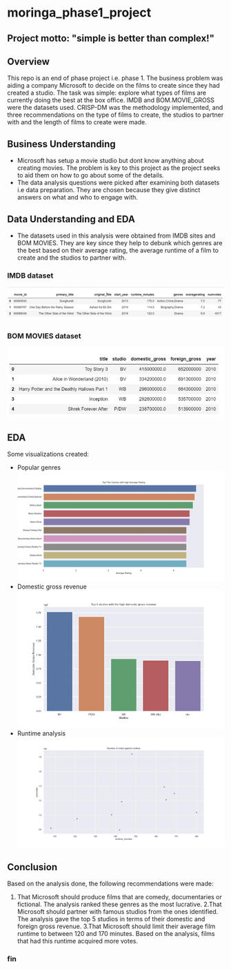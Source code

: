 # moringa_phase1_project

## Project motto: "simple is better than complex!"

## Overview
This repo is an end of phase project i.e. phase 1. The business problem was aiding a company Microsoft to decide on the films to create since they had created a studio. The task was simple: explore what types of films are currently doing the best at the box office. IMDB and BOM.MOVIE_GROSS were the datasets used. CRISP-DM was the methodology implemented, and three recommendations on the type of films to create, the studios to partner with and the length of films to create were made.

## Business Understanding
* Microsoft has setup a movie studio but dont know anything about creating movies. The problem is key to this project as the project seeks to aid them on how to go about some of the details.
* The data analysis questions were picked after examining both datasets i.e data preparation. They are chosen because they give distinct answers on what and who to engage with.

## Data Understanding and EDA
* The datasets used in this analysis were obtained from IMDB sites and BOM MOVIES. They are key since they help to debunk which genres are the best based on their average rating, the average runtime of a film to create and the studios to partner with.
### IMDB dataset
![alt text](https://github.com/Daniel1999Akama/moringa_phase1_project/blob/main/sql_df.jpg)
### BOM MOVIES dataset
![alt text](https://github.com/Daniel1999Akama/moringa_phase1_project/blob/main/bom_movies.jpg)

## EDA
Some visualizations created:
* Popular genres
![alt text](https://github.com/Daniel1999Akama/moringa_phase1_project/blob/main/Popular%20genres.png)
* Domestic gross revenue
![alt text](https://github.com/Daniel1999Akama/moringa_phase1_project/blob/main/highest_domestic.png)
* Runtime analysis
![alt text](https://github.com/Daniel1999Akama/moringa_phase1_project/blob/main/runtime.png)

## Conclusion
Based on the analysis done, the following recommendations were made:
1. That Microsoft should produce films that are comedy, documentaries or fictional. The analysis ranked these genres as the most lucrative.
2.That Microsoft should partner with famous studios from the ones identified. The analysis gave the top 5 studios in terms of their domestic and foreign gross revenue.
3.That Microsoft should limit their average film runtime to between 120 and 170 minutes. Based on the analysis, films that had this runtime acquired more votes.

### fin


